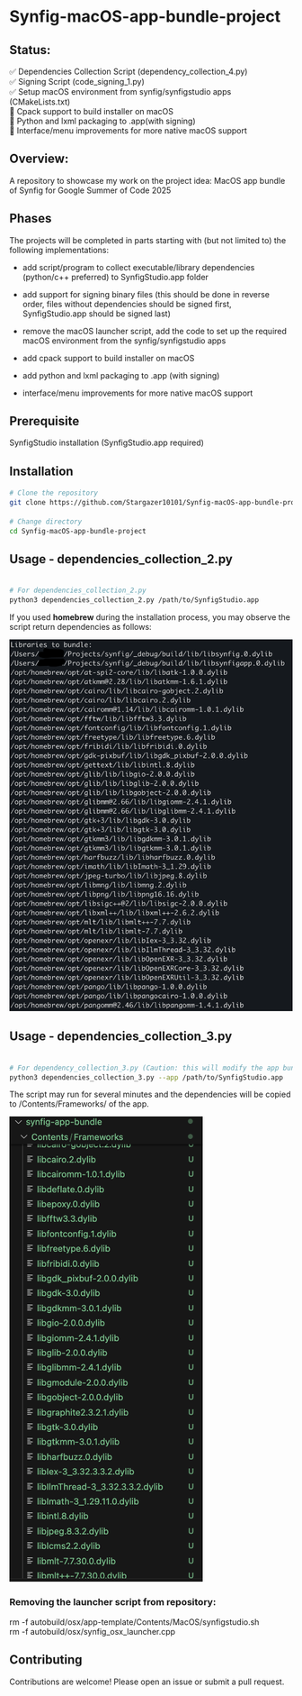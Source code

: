 # Synfig-macOS-app-bundle-project

## Status:
✅ Dependencies Collection Script (dependency_collection_4.py)  
✅ Signing Script (code_signing_1.py)  
✅ Setup macOS environment from synfig/synfigstudio apps (CMakeLists.txt)  
🔄 Cpack support to build installer on macOS  
🔄 Python and lxml packaging to .app(with signing)  
🔄 Interface/menu improvements for more native macOS support  

## Overview:
A repository to showcase my work on the project idea: MacOS app bundle of Synfig for Google Summer of Code 2025

## Phases
The projects will be completed in parts starting with (but not limited to) the following implementations:
- add script/program to collect executable/library dependencies (python/c++ preferred) to SynfigStudio.app folder

- add support for signing binary files (this should be done in reverse order, files without dependencies should be signed first, SynfigStudio.app should be signed last)

- remove the macOS launcher script, add the code to set up the required macOS environment from the synfig/synfigstudio apps

- add cpack support to build installer on macOS

- add python and lxml packaging to .app (with signing)

- interface/menu improvements for more native macOS support
## Prerequisite

SynfigStudio installation (SynfigStudio.app required)


## Installation
```sh
# Clone the repository
git clone https://github.com/Stargazer10101/Synfig-macOS-app-bundle-project.git

# Change directory
cd Synfig-macOS-app-bundle-project
```

## Usage - dependencies_collection_2.py 
```sh

# For dependencies_collection_2.py
python3 dependencies_collection_2.py /path/to/SynfigStudio.app 
```

If you used **homebrew** during the installation process, you may observe the script return dependencies as follows:

![Script output](Images/Script_output_1.png)

## Usage - dependencies_collection_3.py 
```sh

# For dependency_collection_3.py (Caution: this will modify the app bundle)
python3 dependencies_collection_3.py --app /path/to/SynfigStudio.app 
```
The script may run for several minutes and the dependencies will be copied to /Contents/Frameworks/ of the app.

![copied_dependencies](Images/files_creation_1.png)

### Removing the launcher script from repository:
rm -f autobuild/osx/app-template/Contents/MacOS/synfigstudio.sh  
rm -f autobuild/osx/synfig_osx_launcher.cpp  

## Contributing
Contributions are welcome! Please open an issue or submit a pull request.